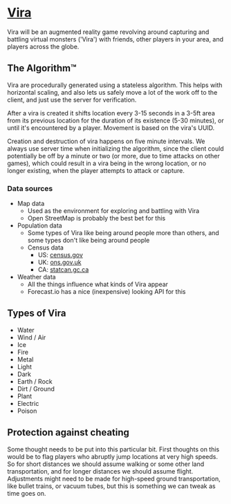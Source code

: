  [Vira](http://vira.so)
========================
Vira will be an augmented reality game revolving around capturing and battling
virtual monsters ('Vira') with friends, other players in your area, and players
across the globe.


## The Algorithm™
Vira are procedurally generated using a stateless algorithm.  This helps with
horizontal scaling, and also lets us safely move a lot of the work off to the
client, and just use the server for verification.

After a vira is created it shifts location every 3-15 seconds in a 3-5ft area
from its previous location for the duration of its existence (5-30 minutes), or
until it's encountered by a player.  Movement is based on the vira's UUID.

Creation and destruction of vira happens on five minute intervals.  We always
use server time when initializing the algorithm, since the client could
potentially be off by a minute or two (or more, due to time attacks on other
games), which could result in a vira being in the wrong location, or no longer
existing, when the player attempts to attack or capture.

### Data sources

- Map data
  - Used as the environment for exploring and battling with Vira
  - Open StreetMap is probably the best bet for this
- Population data
  - Some types of Vira like being around people more than others, and some
    types don't like being around people
  - Census data
    - US: [census.gov](http://www2.census.gov/census_2010/)
    - UK: [ons.gov.uk](http://www.ons.gov.uk/ons/guide-method/census/2011/index.html)
    - CA: [statcan.gc.ca](http://www12.statcan.gc.ca/census-recensement/index-eng.cfm)
- Weather data
  - All the things influence what kinds of Vira appear
  - Forecast.io has a nice (inexpensive) looking API for this

<!--
  We may have invented The Algorithm.  The Algorithm consistently finds Vira.
  The Algorithm creates Vira.  The Algorithm is stateless.  The Algorithm is
  not from Jersey.  The Algorithm consistently finds Vira.  This is not The
  Algorithm.  This is close.
-->


## Types of Vira

- Water
- Wind / Air
- Ice
- Fire
- Metal
- Light
- Dark
- Earth / Rock
- Dirt / Ground
- Plant
- Electric
- Poison


## Protection against cheating
Some thought needs to be put into this particular bit.  First thoughts on this
would be to flag players who abruptly jump locations at very high speeds.  So
for short distances we should assume walking or some other land transportation,
and for longer distances we should assume flight.  Adjustments might need to be
made for high-speed ground transportation, like bullet trains, or vacuum tubes,
but this is something we can tweak as time goes on.


<!-- TODO: make note of the glitch and viral attributes somewhere -->
